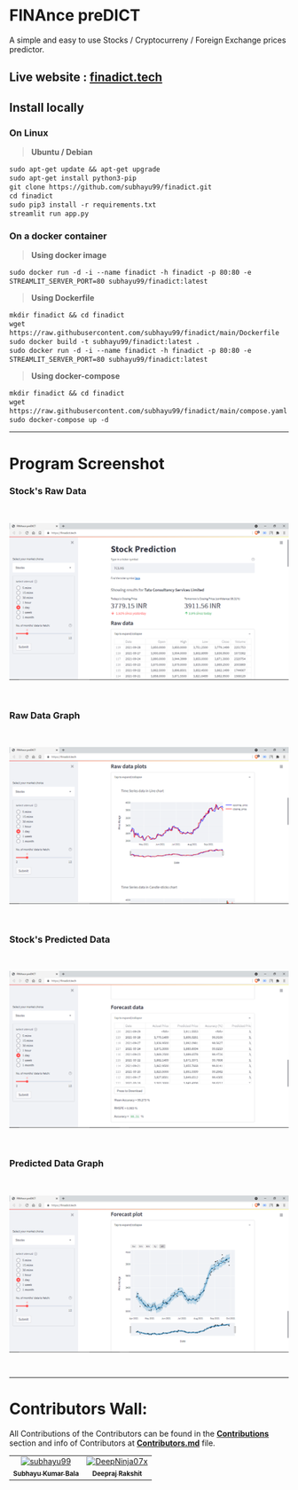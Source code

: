 # FINAnce preDICT

A simple and easy to use Stocks / Cryptocurreny / Foreign Exchange prices predictor.

## Live website : [finadict.tech](https://finadict.tech/)


## Install locally

### On Linux 

> **Ubuntu / Debian**

```shell
sudo apt-get update && apt-get upgrade
sudo apt-get install python3-pip
git clone https://github.com/subhayu99/finadict.git
cd finadict
sudo pip3 install -r requirements.txt
streamlit run app.py
```

### On a docker container

> **Using docker image**

```shell
sudo docker run -d -i --name finadict -h finadict -p 80:80 -e STREAMLIT_SERVER_PORT=80 subhayu99/finadict:latest
```

> **Using Dockerfile**

```shell
mkdir finadict && cd finadict
wget https://raw.githubusercontent.com/subhayu99/finadict/main/Dockerfile
sudo docker build -t subhayu99/finadict:latest .
sudo docker run -d -i --name finadict -h finadict -p 80:80 -e STREAMLIT_SERVER_PORT=80 subhayu99/finadict:latest
```

> **Using docker-compose**

```shell
mkdir finadict && cd finadict
wget https://raw.githubusercontent.com/subhayu99/finadict/main/compose.yaml
sudo docker-compose up -d
```

---

# Program Screenshot

### Stock's Raw Data
<br>
<p align="center"><img src="Screenshot/1.png" align="center" alt="screenshot"></p>
<br>

### Raw Data Graph
<br>
<p align="center"><img src="Screenshot/2.png" align="center" alt="screenshot"></p>
<br>

### Stock's Predicted Data
<br>
<p align="center"><img src="Screenshot/3.png" align="center" alt="screenshot"></p>
<br>

### Predicted Data Graph
<br>
<p align="center"><img src="Screenshot/4.png" align="center" alt="screenshot"></p>
<br>

---

# Contributors Wall:

All Contributions of the Contributors can be found in the [__Contributions__](https://github.com/DeepNinja07x/To-Do-App/graphs/contributors) section and info of Contributors at [__Contributors.md__](https://github.com/DeepNinja07x/To-Do-App/blob/master/Contributors.md) file.
<table>
  <tr>
    <td align="center">
      <a href="https://github.com/subhayu99">
              <img src="https://avatars3.githubusercontent.com/u/38143013?s=400&u=28405ea45018cee30268bd61408515033741e87e&v=4" width="100px;" alt="subhayu99"/><br />
              <sub>
                  <b>
                      <strong>Subhayu Kumar Bala</strong>
                  </b>
              </sub>
          </a>
      </td>
    <td align="center">
      <a href="https://github.com/DeepNinja07x">
              <img src="https://avatars0.githubusercontent.com/u/52314477?s=400&u=1887ecc3afa1e867af50336a3af7ed56b21dc604&v=4" width="100px;" alt="DeepNinja07x"/><br />
              <sub>
                  <b>
                      <strong>Deepraj Rakshit</strong>
                  </b>
              </sub>
          </a>
      </td>
  </tr>
  </table>
